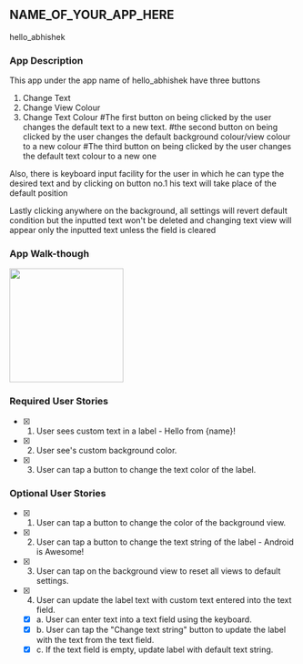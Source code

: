 ## NAME_OF_YOUR_APP_HERE
hello_abhishek

### App Description
This app under the app name of hello_abhishek have three buttons 
1. Change Text
2. Change View Colour
3. Change Text Colour
#The first button on being clicked by the user changes the default text to a new text.
#the second button on being clicked by the user changes the default background colour/view colour  to a new colour
#The third button on being clicked by the user changes the default text colour to a new one

Also, there is keyboard input facility for the user in which he can type the desired text and by clicking on button no.1 his text will take place of the default position

Lastly clicking anywhere on the background, all settings will revert  default condition
but the inputted text won't be deleted and changing text view will appear only the inputted text unless the field is cleared

### App Walk-though
<img src="https://github.com/Abhishek05Lal/Hello_World/issues/1#issue-363264621" width=200><br>

### Required User Stories
- [x] 1. User sees custom text in a label - Hello from {name}!
- [x] 2. User see's custom background color.
- [x] 3. User can tap a button to change the text color of the label.

### Optional User Stories
- [x] 1. User can tap a button to change the color of the background view.  
- [x] 2. User can tap a button to change the text string of the label - Android is Awesome!  
- [x] 3. User can tap on the background view to reset all views to default settings.  
- [x] 4. User can update the label text with custom text entered into the text field.  
   - [x] a. User can enter text into a text field using the keyboard.  
   - [x] b. User can tap the "Change text string" button to update the label with the text from the text field.  
   - [x] c. If the text field is empty, update label with default text string.
